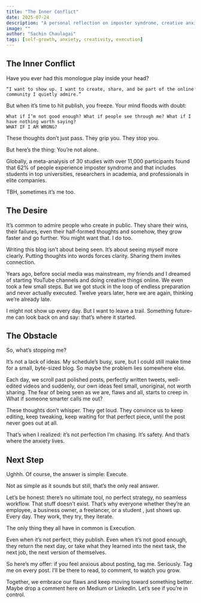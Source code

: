 ```yaml
---
title: "The Inner Conflict"
date: 2025-07-24
description: "A personal reflection on imposter syndrome, creative anxiety, and the power of execution."
image: ""
author: "Sachin Chaulagai"
tags: [self-growth, anxiety, creativity, execution]
---
```


## The Inner Conflict

Have you ever had this monologue play inside your head?

    “I want to show up. I want to create, share, and be part of the online community I quietly admire.”

But when it’s time to hit publish, you freeze. Your mind floods with doubt:

    What if I’m not good enough? What if people see through me? What if I have nothing worth saying?
    WHAT IF I AM WRONG?

These thoughts don’t just pass. They grip you. They stop you.

But here’s the thing: You’re not alone.

Globally, a meta-analysis of 30 studies with over 11,000 participants found that 62% of people experience imposter syndrome and that includes students in top universities, researchers in academia, and professionals in elite companies.

TBH, sometimes it’s me too.

## The Desire

It’s common to admire people who create in public. They share their wins, their failures, even their half-formed thoughts and somehow, they grow faster and go further. You might want that. I do too.

Writing this blog isn’t about being seen. It’s about seeing myself more clearly. Putting thoughts into words forces clarity. Sharing them invites connection.

Years ago, before social media was mainstream, my friends and I dreamed of starting YouTube channels and doing creative things online. We even took a few small steps. But we got stuck in the loop of endless preparation and never actually executed. Twelve years later, here we are again, thinking we’re already late.

I might not show up every day. But I want to leave a trail. Something future-me can look back on and say: that’s where it started.

## The Obstacle

So, what’s stopping me?

It’s not a lack of ideas. My schedule’s busy, sure, but I could still make time for a small, byte-sized blog. So maybe the problem lies somewhere else.

Each day, we scroll past polished posts, perfectly written tweets, well-edited videos and suddenly, our own ideas feel small, unoriginal, not worth sharing. The fear of being seen as we are, flaws and all, starts to creep in. What if someone smarter calls me out?

These thoughts don’t whisper. They get loud. They convince us to keep editing, keep tweaking, keep waiting for that perfect piece, until the post never goes out at all.

That’s when I realized: it’s not perfection I’m chasing. It’s safety. And that’s where the anxiety lives.

## Next Step

Ughhh. Of course, the answer is simple: Execute.

Not as simple as it sounds but still, that’s the only real answer.

Let’s be honest: there’s no ultimate tool, no perfect strategy, no seamless workflow. That stuff doesn’t exist. That’s why everyone whether they’re an employee, a business owner, a freelancer, or a student , just shows up. Every day. They work, they try, they iterate.

The only thing they all have in common is Execution.

Even when it’s not perfect, they publish. Even when it’s not good enough, they return the next day, or take what they learned into the next task, the next job, the next version of themselves.

So here’s my offer: if you feel anxious about posting, tag me. Seriously. Tag me on every post. I’ll be there to read, to comment, to watch you grow.

Together, we embrace our flaws and keep moving toward something better.
Maybe drop a comment here on Medium or LinkedIn. Let’s see if you’re in control.
